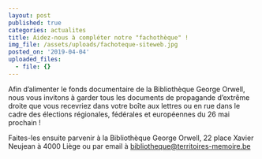 ```yaml
---
layout: post
published: true
categories: actualites
title: Aidez-nous à compléter notre "fachothèque" !
img_file: /assets/uploads/fachoteque-siteweb.jpg
posted_on: '2019-04-04'
uploaded_files:
  - file: {}
---
```

Afin d’alimenter le fonds documentaire de la Bibliothèque George Orwell, nous vous invitons à garder tous les documents de propagande d’extrême droite que vous recevriez dans votre boîte aux lettres ou en rue dans le cadre des élections régionales, fédérales et européennes du 26 mai prochain !

Faites-les ensuite parvenir à la Bibliothèque George Orwell, 22 place Xavier Neujean à 4000 Liège ou par email à bibliotheque@territoires-memoire.be
